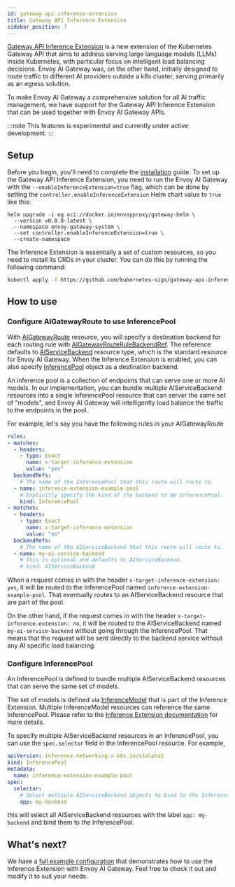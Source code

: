 ```yaml
---
id: gateway-api-inference-extension
title: Gateway API Inference Extension
sidebar_position: 7
---
```


[Gateway API Inference Extension](https://gateway-api-inference-extension.sigs.k8s.io) is a new extension of the Kubernetes Gateway API that aims to address serving large language models (LLMs) inside Kubernetes, with particular focus on intelligent load balancing decisions.
Envoy AI Gateway was, on the other hand, initially designed to route traffic to different AI providers outside a k8s cluster, serving primarily as an egress solution.

To make Envoy AI Gateway a comprehensive solution for all AI traffic management, we have support for the Gateway API Inference Extension that can be used together with Envoy AI Gateway APIs.

:::note
This features is experimental and currently under active development.
:::

## Setup

Before you begin, you'll need to complete the [installation](../getting-started/installation.md) guide.
To set up the Gateway API Inference Extension, you need to run the Envoy AI Gateway with the `--enableInferenceExtension=true` flag, which can be done by setting the `controller.enableInferenceExtension` Helm chart value to `true` like this:

```
helm upgrade -i eg oci://docker.io/envoyproxy/gateway-helm \
  --version v0.0.0-latest \
  --namespace envoy-gateway-system \
  --set controller.enableInferenceExtension=true \
  --create-namespace
```

The Inference Extension is essentially a set of custom resources, so you need to install its CRDs in your cluster. You can do this by running the following command:

```bash
kubectl apply -f https://github.com/kubernetes-sigs/gateway-api-inference-extension/releases/download/v0.2.0/manifests.yaml
```

## How to use

### Configure AIGatewayRoute to use InferencePool

With [AIGatewayRoute](../api/api.mdx#aigatewayrouterule) resource, you will specify a destination backend for each routing rule with [AIGatewayRouteRuleBackendRef](../api/api.mdx#aigatewayrouterulebackendref).
The reference defaults to [AIServiceBackend](../api/api.mdx#aiservicebackend) resource type, which is the standard resource for Envoy AI Gateway.
When the Inference Extension is enabled, you can also specify [InferencePool](https://gateway-api-inference-extension.sigs.k8s.io/reference/spec/#inferencepool) object as a destination backend.

An inference pool is a collection of endpoints that can serve one or more AI models.
In our implementation, you can bundle multiple AIServiceBackend resources into a single InferencePool resource that can server the same set of "models", and Envoy AI Gateway will intelligently load balance the traffic to the endpoints in the pool.

For example, let's say you have the following rules in your AIGatewayRoute

```yaml
rules:
- matches:
  - headers:
    - type: Exact
      name: x-target-inference-extension
      value: "yes"
  backendRefs:
    # The name of the InferencePool that this route will route to.
  - name: inference-extension-example-pool
    # Explicitly specify the kind of the backend to be InferencePool.
    kind: InferencePool
- matches:
  - headers:
    - type: Exact
      name: x-target-inference-extension
      value: "no"
  backendRefs:
    # The name of the AIServiceBackend that this route will route to.
  - name: my-ai-service-backend
    # This is optional and defaults to AIServiceBackend.
    # kind: AIServiceBackend
```

When a request comes in with the header `x-target-inference-extension: yes`, it will be routed to the InferencePool named `inference-extension-example-pool`.
That eventually routes to an AIServiceBackend resource that are part of the pool.

On the other hand, if the request comes in with the header `x-target-inference-extension: no`, it will be routed to the AIServiceBackend named `my-ai-service-backend` without going through the InferencePool.
That means that the request will be sent directly to the backend service without any AI specific load balancing.

### Configure InferencePool

An InferencePool is defined to bundle multiple AIServiceBackend resources that can serve the same set of models.

The set of models is defined via [InferenceModel](https://gateway-api-inference-extension.sigs.k8s.io/reference/spec/#inferencemodel) that is part of the Inference Extension.
Multiple InferenceModel resources can reference the same InferencePool. Please refer to the [Inference Extension documentation](https://gateway-api-inference-extension.sigs.k8s.io/) for more details.

To specify multiple AIServiceBackend resources in an InferencePool, you can use the `spec.selector` field in the InferencePool resource.
For example,

```yaml
apiVersion: inference.networking.x-k8s.io/v1alpha2
kind: InferencePool
metadata:
  name: inference-extension-example-pool
spec:
  selector:
    # Select multiple AIServiceBackend objects to bind to the InferencePool.
    app: my-backend
```

this will select all AIServiceBackend resources with the label `app: my-backend` and bind them to the InferencePool.

## What's next?

We have a [full example configuration](https://github.com/envoyproxy/ai-gateway/blob/main/examples/inference_extension/inference_extension.yaml) that demonstrates how to use the Inference Extension with Envoy AI Gateway.
Feel free to check it out and modify it to suit your needs.
